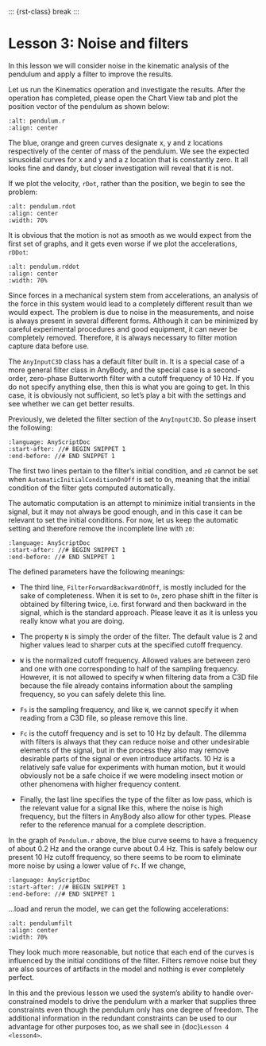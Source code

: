 ::: {rst-class} break
:::

# Lesson 3: Noise and filters

In this lesson we will consider noise in the kinematic analysis of the
pendulum and apply a filter to improve the results.

Let us run the Kinematics operation and investigate the results. After
the operation has completed, please open the Chart View tab and
plot the position vector of the pendulum as shown below:

```{image} _static/lesson3/image1.png
:alt: pendulum.r
:align: center
```

The blue, orange and green curves designate x, y and z locations
respectively of the center of mass of the pendulum. We see the expected
sinusoidal curves for x and y and a z location that is constantly zero.
It all looks fine and dandy, but closer investigation will reveal that
it is not.

If we plot the velocity, `rDot`, rather than the position, we begin to see
the problem:

```{image} _static/lesson3/image2.png
:alt: pendulum.rdot
:align: center
:width: 70%
```

It is obvious that the motion is not as smooth as we would expect from
the first set of graphs, and it gets even worse if we plot the
accelerations, `rDDot`:

```{image} _static/lesson3/image3.png
:alt: pendulum.rddot
:align: center
:width: 70%
```

Since forces in a mechanical system stem from accelerations, an analysis
of the force in this system would lead to a completely different result
than we would expect. The problem is due to noise in the measurements,
and noise is always present in several different forms. Although it can
be minimized by careful experimental procedures and good equipment, it
can never be completely removed. Therefore, it is always necessary to
filter motion capture data before use.

The `AnyInputC3D` class has a default filter built in. It is a special
case of a more general filter class in AnyBody, and the special case is
a second-order, zero-phase Butterworth filter with a cutoff frequency of
10 Hz. If you do not specify anything else, then this is what you are
going to get. In this case, it is obviously not sufficient, so let’s
play a bit with the settings and see whether we can get better results.

Previously, we deleted the filter section of the `AnyInputC3D`. So please insert
the following:

```{literalinclude} Snippets/lesson3/snip.Pendulum.main-1.any
:language: AnyScriptDoc
:start-after: //# BEGIN SNIPPET 1
:end-before: //# END SNIPPET 1
```

The first two lines pertain to the filter’s initial condition, and `z0`
cannot be set when `AutomaticInitialConditionOnOff` is set to `On`, meaning
that the initial condition of the filter gets computed automatically.

The automatic computation is an attempt to minimize initial transients
in the signal, but it may not always be good enough, and in this case it
can be relevant to set the initial conditions. For now, let us keep the
automatic setting and therefore remove the incomplete line with `z0`:

```{literalinclude} Snippets/lesson3/snip.Pendulum.main-2.any
:language: AnyScriptDoc
:start-after: //# BEGIN SNIPPET 1
:end-before: //# END SNIPPET 1
```

The defined parameters have the following meanings:

 - The third line, `FilterForwardBackwardOnOff`, is mostly included for the
sake of completeness. When it is set to `On`, zero phase shift in the
filter is obtained by filtering twice, i.e. first forward and then
backward in the signal, which is the standard approach. Please leave it
as it is unless you really know what you are doing.

 - The property `N` is simply the order of the filter. The default value is 2
and higher values lead to sharper cuts at the specified cutoff
frequency.

 - `W` is the normalized cutoff frequency. Allowed values are between zero
and one with one corresponding to half of the sampling frequency.
However, it is not allowed to specify `W` when filtering data from a C3D
file because the file already contains information about the sampling
frequency, so you can safely delete this line.

 - `Fs` is the sampling frequency, and like `W`, we cannot specify it when
reading from a C3D file, so please remove this line.

 - `Fc` is the cutoff frequency and is set to 10 Hz by default. The dilemma
with filters is always that they can reduce noise and other undesirable
elements of the signal, but in the process they also may remove
desirable parts of the signal or even introduce artifacts. 10 Hz is a
relatively safe value for experiments with human motion, but it would
obviously not be a safe choice if we were modeling insect motion or
other phenomena with higher frequency content.

 - Finally, the last line specifies the type of the filter as low pass,
which is the relevant value for a signal like this, where the noise is
high frequency, but the filters in AnyBody also allow for other types.
Please refer to the reference manual for a complete description.

In the graph of `Pendulum.r` above, the blue curve seems to have a
frequency of about 0.2 Hz and the orange curve about 0.4 Hz. This is
safely below our present 10 Hz cutoff frequency, so there seems to be
room to eliminate more noise by using a lower value of `Fc`. If we change,

```{literalinclude} Snippets/lesson3/snip.Pendulum.main-3.any
:language: AnyScriptDoc
:start-after: //# BEGIN SNIPPET 1
:end-before: //# END SNIPPET 1
```

…load and rerun the model, we can get the following accelerations:

```{image} _static/lesson3/image4.png
:alt: pendulumfilt
:align: center
:width: 70%
```

They look much more reasonable, but notice that each end of the curves is
influenced by the initial conditions of the filter. Filters remove noise
but they are also sources of artifacts in the model and nothing is ever
completely perfect.

In this and the previous lesson we used the system’s ability to handle
over-constrained models to drive the pendulum with a marker that
supplies three constraints even though the pendulum only has one degree
of freedom. The additional information in the redundant constraints can
be used to our advantage for other purposes too, as we shall see in
{doc}`Lesson 4 <lesson4>`.

